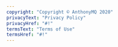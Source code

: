 ```yaml
---
copyright: "Copyright © AnthonyMQ 2020"
privacyText: "Privacy Policy"
privacyHref: "#!"
termsText: "Terms of Use"
termsHref: "#!"
---
```

